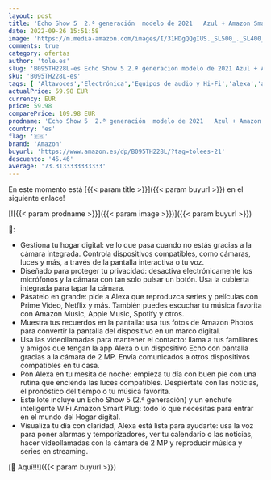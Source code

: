 ```yaml
---
layout: post
title: 'Echo Show 5  2.ª generación  modelo de 2021   Azul + Amazon Smart Plug  enchufe inteligente WiFi   compatible con Alexa - Kit de inicio de Hogar digital'
date: 2022-09-26 15:51:58
image: 'https://m.media-amazon.com/images/I/31HDgQQgIUS._SL500_._SL400_.jpg'
comments: true
category: ofertas
author: 'tole.es'
slug: 'B095TH228L-es Echo Show 5 2.ª generación modelo de 2021 Azul + Amazon...'
sku: 'B095TH228L-es'
tags: [ 'Altavoces','Electrónica','Equipos de audio y Hi-Fi','alexa','amazon','enchufe','inteligente','🇪🇸', ]
actualPrice: 59.98 EUR
currency: EUR
price: 59.98
comparePrice: 109.98 EUR
prodname: 'Echo Show 5  2.ª generación  modelo de 2021   Azul + Amazon Smart Plug  enchufe inteligente WiFi   compatible con Alexa - Kit de inicio de Hogar digital'
country: 'es'
flag: '🇪🇸'
brand: 'Amazon'
buyurl: 'https://www.amazon.es/dp/B095TH228L/?tag=tolees-21'
descuento: '45.46'
average: '73.3133333333333'
---
```


En este momento está [{{< param title >}}]({{< param buyurl >}}) en el siguiente enlace!

[![{{< param prodname >}}]({{< param image >}})]({{< param buyurl >}})

🔎:

- Gestiona tu hogar digital: ve lo que pasa cuando no estás gracias a la cámara integrada. Controla dispositivos compatibles, como cámaras, luces y más, a través de la pantalla interactiva o tu voz.
- Diseñado para proteger tu privacidad: desactiva electrónicamente los micrófonos y la cámara con tan solo pulsar un botón. Usa la cubierta integrada para tapar la cámara.
- Pásatelo en grande: pide a Alexa que reproduzca series y películas con Prime Video, Netflix y más. También puedes escuchar tu música favorita con Amazon Music, Apple Music, Spotify y otros.
- Muestra tus recuerdos en la pantalla: usa tus fotos de Amazon Photos para convertir la pantalla del dispositivo en un marco digital.
- Usa las videollamadas para mantener el contacto: llama a tus familiares y amigos que tengan la app Alexa o un dispositivo Echo con pantalla gracias a la cámara de 2 MP. Envía comunicados a otros dispositivos compatibles en tu casa.
- Pon Alexa en tu mesita de noche: empieza tu día con buen pie con una rutina que encienda las luces compatibles. Despiértate con las noticias, el pronóstico del tiempo o tu música favorita.
- Este lote incluye un Echo Show 5 (2.ª generación) y un enchufe inteligente WiFi Amazon Smart Plug: todo lo que necesitas para entrar en el mundo del Hogar digital.
- Visualiza tu día con claridad, Alexa está lista para ayudarte: usa la voz para poner alarmas y temporizadores, ver tu calendario o las noticias, hacer videollamadas con la cámara de 2 MP y reproducir música y series en streaming.

[🛒 Aquí!!!]({{< param buyurl >}})
